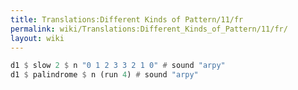 ```yaml
---
title: Translations:Different Kinds of Pattern/11/fr
permalink: wiki/Translations:Different_Kinds_of_Pattern/11/fr/
layout: wiki
---
```


``` Haskell
d1 $ slow 2 $ n "0 1 2 3 3 2 1 0" # sound "arpy"
d1 $ palindrome $ n (run 4) # sound "arpy"
```
